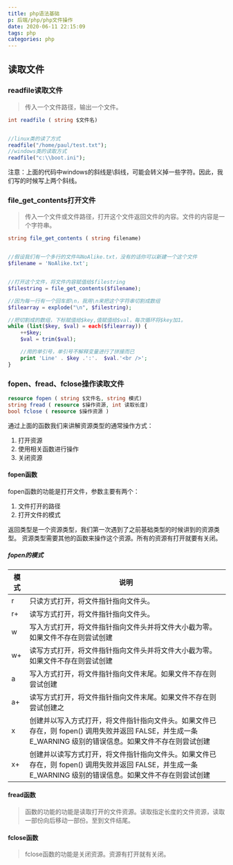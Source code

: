 ```yaml
---
title: php语法基础
p: 后端/php/php文件操作
date: 2020-06-11 22:15:09
tags: php
categories: php
---
```

## 读取文件

### readfile读取文件

> 传入一个文件路径，输出一个文件。

```php
int readfile ( string $文件名)


//linux类的读了方式
readfile("/home/paul/test.txt");
//windows类的读取方式
readfile("c:\\boot.ini");
```

注意：上面的代码中windows的斜线是\斜线，可能会转义掉一些字符。因此，我们写的时候写上两个斜线。

### file_get_contents打开文件

> 传入一个文件或文件路径，打开这个文件返回文件的内容。文件的内容是一个字符串。

```php
string file_get_contents ( string filename)


//假设我们有一个多行的文件叫NoAlike.txt，没有的话你可以新建一个这个文件
$filename = 'NoAlike.txt';


//打开这个文件，将文件内容赋值给$filestring
$filestring = file_get_contents($filename);

//因为每一行有一个回车即\n，我用\n来把这个字符串切割成数组
$filearray = explode("\n", $filestring);

//把切割成的数组，下标赋值给$key,值赋值给$val，每次循环将$key加1。
while (list($key, $val) = each($filearray)) {
    ++$key;
    $val = trim($val);

    //用的单引号，单引号不解释变量进行了拼接而已
    print 'Line' . $key .':'.  $val.'<br />';
}
```

### fopen、fread、fclose操作读取文件

```php
resource fopen ( string $文件名, string 模式)
string fread ( resource $操作资源, int 读取长度)
bool fclose ( resource $操作资源 )
```

通过上面的函数我们来讲解资源类型的通常操作方式：

1. 打开资源
2. 使用相关函数进行操作
3. 关闭资源

#### fopen函数

fopen函数的功能是打开文件，参数主要有两个：

1. 文件打开的路径
2. 打开文件的模式

返回类型是一个资源类型，我们第一次遇到了之前基础类型的时候讲到的资源类型。
资源类型需要其他的函数来操作这个资源。所有的资源有打开就要有关闭。

##### fopen的模式

|模式|说明|
|--|--|
|r|只读方式打开，将文件指针指向文件头。|
|r+|读写方式打开，将文件指针指向文件头。|
|w|写入方式打开，将文件指针指向文件头并将文件大小截为零。如果文件不存在则尝试创建|
|w+|读写方式打开，将文件指针指向文件头并将文件大小截为零。如果文件不存在则尝试创建|
|a|写入方式打开，将文件指针指向文件末尾。如果文件不存在则尝试创建|
|a+|读写方式打开，将文件指针指向文件末尾。如果文件不存在则尝试创建之|
|x|创建并以写入方式打开，将文件指针指向文件头。如果文件已存在，则 fopen() 调用失败并返回 FALSE，并生成一条 E_WARNING 级别的错误信息。如果文件不存在则尝试创建|
|x+|创建并以读写方式打开，将文件指针指向文件头。如果文件已存在，则 fopen() 调用失败并返回 FALSE，并生成一条 E_WARNING 级别的错误信息。如果文件不存在则尝试创建|

#### fread函数

>函数的功能的功能是读取打开的文件资源。读取指定长度的文件资源，读取一部份向后移动一部份。至到文件结尾。

#### fclose函数

>fclose函数的功能是关闭资源。资源有打开就有关闭。


